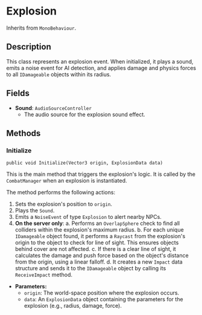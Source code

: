 # Explosion

Inherits from `MonoBehaviour`.

## Description

This class represents an explosion event. When initialized, it plays a sound, emits a noise event for AI detection, and applies damage and physics forces to all `IDamageable` objects within its radius.

## Fields

-   **Sound**: `AudioSourceController`
    -   The audio source for the explosion sound effect.

## Methods

### Initialize
`public void Initialize(Vector3 origin, ExplosionData data)`

This is the main method that triggers the explosion's logic. It is called by the `CombatManager` when an explosion is instantiated.

The method performs the following actions:
1.  Sets the explosion's position to `origin`.
2.  Plays the `Sound`.
3.  Emits a `NoiseEvent` of type `Explosion` to alert nearby NPCs.
4.  **On the server only**:
    a.  Performs an `OverlapSphere` check to find all colliders within the explosion's maximum radius.
    b.  For each unique `IDamageable` object found, it performs a `Raycast` from the explosion's origin to the object to check for line of sight. This ensures objects behind cover are not affected.
    c.  If there is a clear line of sight, it calculates the damage and push force based on the object's distance from the origin, using a linear falloff.
    d.  It creates a new `Impact` data structure and sends it to the `IDamageable` object by calling its `ReceiveImpact` method.

-   **Parameters:**
    -   `origin`: The world-space position where the explosion occurs.
    -   `data`: An `ExplosionData` object containing the parameters for the explosion (e.g., radius, damage, force).
